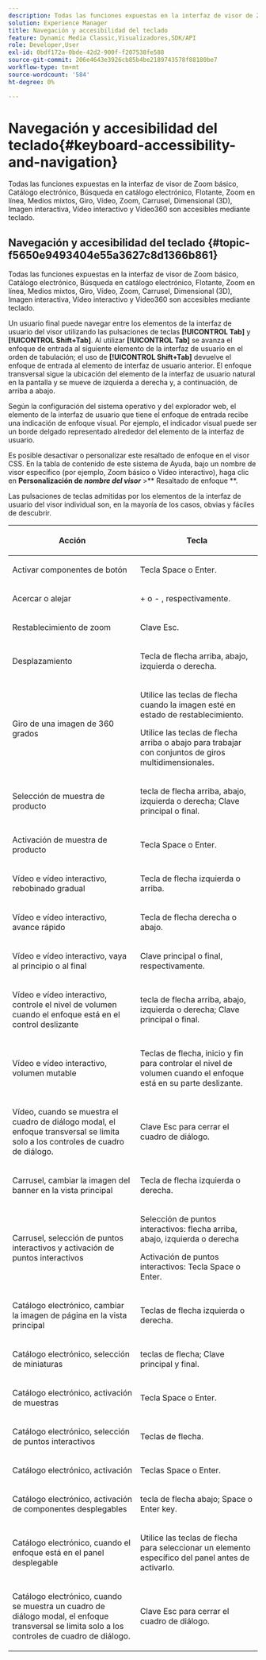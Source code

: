 ```yaml
---
description: Todas las funciones expuestas en la interfaz de visor de Zoom básico, Catálogo electrónico, Búsqueda en catálogo electrónico, Flotante, Zoom en línea, Medios mixtos, Giro, Vídeo, Zoom, Dimensión (3D), Carrusel, Imagen interactiva, Vídeo interactivo y Video360 son accesibles mediante teclado.
solution: Experience Manager
title: Navegación y accesibilidad del teclado
feature: Dynamic Media Classic,Visualizadores,SDK/API
role: Developer,User
exl-id: 0bdf172a-0bde-42d2-900f-f207538fe588
source-git-commit: 206e4643e3926cb85b4be2189743578f88180be7
workflow-type: tm+mt
source-wordcount: '584'
ht-degree: 0%

---
```


# Navegación y accesibilidad del teclado{#keyboard-accessibility-and-navigation}

Todas las funciones expuestas en la interfaz de visor de Zoom básico, Catálogo electrónico, Búsqueda en catálogo electrónico, Flotante, Zoom en línea, Medios mixtos, Giro, Vídeo, Zoom, Carrusel, Dimensional (3D), Imagen interactiva, Vídeo interactivo y Video360 son accesibles mediante teclado.

<!-- Updated June 1, 2020 from https://wiki.corp.adobe.com/pages/viewpage.action?spaceKey=scene7qa&title=s7Viewers%2C+S7SDK%2C+S7OnDemand+Release+Notes - Contact is Sasha -->

## Navegación y accesibilidad del teclado {#topic-f5650e9493404e55a3627c8d1366b861}

Todas las funciones expuestas en la interfaz de visor de Zoom básico, Catálogo electrónico, Búsqueda en catálogo electrónico, Flotante, Zoom en línea, Medios mixtos, Giro, Vídeo, Zoom, Carrusel, Dimensional (3D), Imagen interactiva, Vídeo interactivo y Video360 son accesibles mediante teclado.

Un usuario final puede navegar entre los elementos de la interfaz de usuario del visor utilizando las pulsaciones de teclas **[!UICONTROL Tab]** y **[!UICONTROL Shift+Tab]**. Al utilizar **[!UICONTROL Tab]** se avanza el enfoque de entrada al siguiente elemento de la interfaz de usuario en el orden de tabulación; el uso de **[!UICONTROL Shift+Tab]** devuelve el enfoque de entrada al elemento de interfaz de usuario anterior. El enfoque transversal sigue la ubicación del elemento de la interfaz de usuario natural en la pantalla y se mueve de izquierda a derecha y, a continuación, de arriba a abajo.

Según la configuración del sistema operativo y del explorador web, el elemento de la interfaz de usuario que tiene el enfoque de entrada recibe una indicación de enfoque visual. Por ejemplo, el indicador visual puede ser un borde delgado representado alrededor del elemento de la interfaz de usuario.

Es posible desactivar o personalizar este resaltado de enfoque en el visor CSS. En la tabla de contenido de este sistema de Ayuda, bajo un nombre de visor específico (por ejemplo, Zoom básico o Vídeo interactivo), haga clic en **Personalización de *nombre del visor*** >** Resaltado de enfoque **.

Las pulsaciones de teclas admitidas por los elementos de la interfaz de usuario del visor individual son, en la mayoría de los casos, obvias y fáciles de descubrir.

<table id="table_8C49100412224324BF1DBF7FDFDCCBF8"> 
 <thead> 
  <tr> 
   <th colname="col1" class="entry"> <p>Acción </p> </th> 
   <th colname="col2" class="entry"> <p>Tecla </p> </th> 
  </tr> 
 </thead>
 <tbody> 
  <tr> 
   <td colname="col1"> <p>Activar componentes de botón </p> </td> 
   <td colname="col2"> <p>Tecla Space o Enter. </p> </td> 
  </tr> 
  <tr> 
   <td colname="col1"> <p>Acercar o alejar </p> </td> 
   <td colname="col2"> <p> <span class="uicontrol"> +  </span> o  <span class="uicontrol"> -  </span>, respectivamente. </p> </td> 
  </tr> 
  <tr> 
   <td colname="col1"> <p>Restablecimiento de zoom </p> </td> 
   <td colname="col2"> <p>Clave Esc. </p> </td> 
  </tr> 
  <tr> 
   <td colname="col1"> <p>Desplazamiento </p> </td> 
   <td colname="col2"> <p>Tecla de flecha arriba, abajo, izquierda o derecha. </p> </td> 
  </tr> 
  <tr> 
   <td colname="col1"> <p>Giro de una imagen de 360 grados </p> </td> 
   <td colname="col2"> <p>Utilice las teclas de flecha cuando la imagen esté en estado de restablecimiento. </p> <p>Utilice las teclas de flecha arriba o abajo para trabajar con conjuntos de giros multidimensionales. </p> </td> 
  </tr> 
  <tr> 
   <td colname="col1"> <p>Selección de muestra de producto </p> </td> 
   <td colname="col2"> <p>tecla de flecha arriba, abajo, izquierda o derecha; Clave principal o final. </p> </td> 
  </tr> 
  <tr> 
   <td colname="col1"> <p>Activación de muestra de producto </p> </td> 
   <td colname="col2"> <p>Tecla Space o Enter. </p> </td> 
  </tr> 
  <tr> 
   <td colname="col1"> <p>Vídeo e vídeo interactivo, rebobinado gradual </p> </td> 
   <td colname="col2"> <p>Tecla de flecha izquierda o arriba. </p> </td> 
  </tr> 
  <tr> 
   <td colname="col1"> <p>Vídeo e vídeo interactivo, avance rápido </p> </td> 
   <td colname="col2"> <p>Tecla de flecha derecha o abajo. </p> </td> 
  </tr> 
  <tr> 
   <td colname="col1"> <p>Vídeo e vídeo interactivo, vaya al principio o al final </p> </td> 
   <td colname="col2"> <p>Clave principal o final, respectivamente. </p> </td> 
  </tr> 
  <tr> 
   <td colname="col1"> <p>Vídeo e vídeo interactivo, controle el nivel de volumen cuando el enfoque está en el control deslizante </p> </td> 
   <td colname="col2"> <p>tecla de flecha arriba, abajo, izquierda o derecha; Clave principal o final. </p> </td> 
  </tr> 
  <tr> 
   <td colname="col1"> <p>Vídeo e vídeo interactivo, volumen mutable </p> </td> 
   <td colname="col2"> <p>Teclas de flecha, inicio y fin para controlar el nivel de volumen cuando el enfoque está en su parte deslizante. </p> </td> 
  </tr> 
  <tr> 
   <td colname="col1"> <p>Vídeo, cuando se muestra el cuadro de diálogo modal, el enfoque transversal se limita solo a los controles de cuadro de diálogo. </p> </td> 
   <td colname="col2"> <p>Clave Esc para cerrar el cuadro de diálogo. </p> </td> 
  </tr> 
  <tr> 
   <td colname="col1"> <p>Carrusel, cambiar la imagen del banner en la vista principal </p> </td> 
   <td colname="col2"> <p>Tecla de flecha izquierda o derecha. </p> </td> 
  </tr> 
  <tr> 
   <td colname="col1"> <p>Carrusel, selección de puntos interactivos y activación de puntos interactivos </p> </td> 
   <td colname="col2"> <p>Selección de puntos interactivos: flecha arriba, abajo, izquierda o derecha </p> <p>Activación de puntos interactivos: Tecla Space o Enter. </p> </td> 
  </tr> 
  <tr> 
   <td colname="col1"> <p>Catálogo electrónico, cambiar la imagen de página en la vista principal </p> </td> 
   <td colname="col2"> <p> Teclas de flecha izquierda o derecha. </p> </td> 
  </tr> 
  <tr> 
   <td colname="col1"> <p>Catálogo electrónico, selección de miniaturas </p> </td> 
   <td colname="col2"> <p>teclas de flecha; Clave principal y final. </p> </td> 
  </tr> 
  <tr> 
   <td colname="col1"> <p>Catálogo electrónico, activación de muestras </p> </td> 
   <td colname="col2"> <p>Tecla Space o Enter. </p> </td> 
  </tr> 
  <tr> 
   <td colname="col1"> <p>Catálogo electrónico, selección de puntos interactivos </p> </td> 
   <td colname="col2"> <p>Teclas de flecha. </p> </td> 
  </tr> 
  <tr> 
   <td colname="col1"> <p>Catálogo electrónico, activación </p> </td> 
   <td colname="col2"> <p>Teclas Space o Enter. </p> </td> 
  </tr> 
  <tr> 
   <td colname="col1"> <p>Catálogo electrónico, activación de componentes desplegables </p> </td> 
   <td colname="col2"> <p> tecla de flecha abajo; Space o Enter key. </p> </td> 
  </tr> 
  <tr> 
   <td colname="col1"> <p>Catálogo electrónico, cuando el enfoque está en el panel desplegable </p> </td> 
   <td colname="col2"> <p>Utilice las teclas de flecha para seleccionar un elemento específico del panel antes de activarlo. </p> </td> 
  </tr> 
  <tr> 
   <td colname="col1"> <p>Catálogo electrónico, cuando se muestra un cuadro de diálogo modal, el enfoque transversal se limita solo a los controles de cuadro de diálogo. </p> </td> 
   <td colname="col2"> <p>Clave Esc para cerrar el cuadro de diálogo. </p> </td> 
  </tr> 
 </tbody> 
</table>
